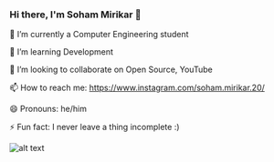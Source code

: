 ### Hi there, I'm Soham Mirikar 👋

  🔭 I’m currently a Computer Engineering student

  🌱 I’m learning Development
  
  👯 I’m looking to collaborate on Open Source, YouTube
  
  📫 How to reach me: https://www.instagram.com/soham.mirikar.20/
  
  😄 Pronouns: he/him
  
  ⚡ Fun fact: I never leave a thing incomplete :)


 ![alt text](https://github-readme-stats.vercel.app/api?username=suryaprakashpandey&&show_icons=true&title_color=ffffff&icon_color=186A3B&text_color=daf7dc&bg_color=151515)
